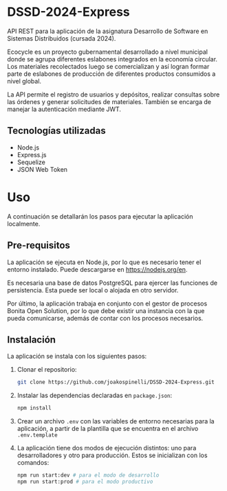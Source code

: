 # DSSD-2024-Express

API REST para la aplicación de la asignatura Desarrollo de Software en Sistemas Distribuidos (cursada 2024).

Ecocycle es un proyecto gubernamental desarrollado a nivel municipal donde se agrupa diferentes eslabones integrados en la economía circular. Los materiales recolectados luego se comercializan y así logran formar parte de eslabones de producción de diferentes productos consumidos a nivel global.

La API permite el registro de usuarios y depósitos, realizar consultas sobre las órdenes y generar solicitudes de materiales. También se encarga de manejar la autenticación mediante JWT.

## Tecnologías utilizadas

* Node.js
* Express.js
* Sequelize
* JSON Web Token

# Uso

A continuación se detallarán los pasos para ejecutar la aplicación localmente.

## Pre-requisitos

La aplicación se ejecuta en Node.js, por lo que es necesario tener el entorno instalado. Puede descargarse en https://nodejs.org/en.

Es necesaria una base de datos PostgreSQL para ejercer las funciones de persistencia. Esta puede ser local o alojada en otro servidor.

Por último, la aplicación trabaja en conjunto con el gestor de procesos Bonita Open Solution, por lo que debe existir una instancia con la que pueda comunicarse, además de contar con los procesos necesarios.

## Instalación

La aplicación se instala con los siguientes pasos:
1. Clonar el repositorio:
    ```bash
    git clone https://github.com/joakospinelli/DSSD-2024-Express.git
    ```

2. Instalar las dependencias declaradas en `package.json`:
    ```bash
    npm install
    ```

3. Crear un archivo `.env` con las variables de entorno necesarias para la aplicación, a partir de la plantilla que se encuentra en el archivo `.env.template`

4. La aplicación tiene dos modos de ejecución distintos: uno para desarrolladores y otro para producción. Estos se inicializan con los comandos:

    ```bash
    npm run start:dev # para el modo de desarrollo
    npm run start:prod # para el modo productivo
    ```